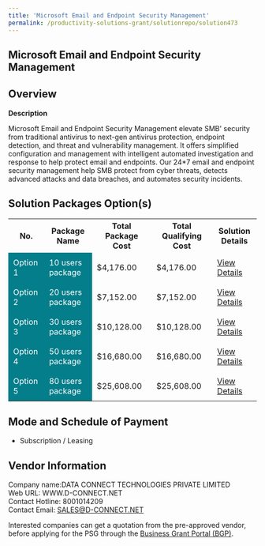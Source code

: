 ```yaml
---
title: 'Microsoft Email and Endpoint Security Management'
permalink: /productivity-solutions-grant/solutionrepo/solution473
---
```


## Microsoft Email and Endpoint Security Management

## Overview

**Description**

Microsoft Email and Endpoint Security Management elevate SMB' security from traditional antivirus to next-gen antivirus protection, endpoint detection, and threat and vulnerability management. It offers simplified configuration and management with intelligent automated investigation and response to help protect email and endpoints. Our 24*7 email and endpoint security management help SMB protect from cyber threats, detects advanced attacks and data breaches, and automates security incidents.

## Solution Packages Option(s)

<table>
<tr>
<th><b>No.</b></th>
<th><b>Package Name</b></th>
<th><b>Total Package Cost</b></th>
<th><b>Total Qualifying Cost</b></th>
<th><b>Solution Details</b></th>
</tr>
<tr>
<td style='padding: 10px; background-color: #037E8A; color: #FFFFFF;'>Option 1</td>
<td style='padding: 10px; background-color: #037E8A; color: #FFFFFF;'>10 users package</td>
<td style='padding: 10px;'>$4,176.00</td>
<td style='padding: 10px;'>$4,176.00</td>
<td style='padding: 10px;'><a href='/images/psg/Dataconnect_Desensitised_Annex_3_Part_1.pdf' target='_blank'>View Details</a></td>
</tr>
<tr>
<td style='padding: 10px; background-color: #037E8A; color: #FFFFFF;'>Option 2</td>
<td style='padding: 10px; background-color: #037E8A; color: #FFFFFF;'>20 users package</td>
<td style='padding: 10px;'>$7,152.00</td>
<td style='padding: 10px;'>$7,152.00</td>
<td style='padding: 10px;'><a href='/images/psg/Dataconnect_Desensitised_Annex_3_Part_2.pdf' target='_blank'>View Details</a></td>
</tr>
<tr>
<td style='padding: 10px; background-color: #037E8A; color: #FFFFFF;'>Option 3</td>
<td style='padding: 10px; background-color: #037E8A; color: #FFFFFF;'>30 users package</td>
<td style='padding: 10px;'>$10,128.00</td>
<td style='padding: 10px;'>$10,128.00</td>
<td style='padding: 10px;'><a href='/images/psg/Dataconnect_Desensitised_Annex_3_Part_3.pdf' target='_blank'>View Details</a></td>
</tr>
<tr>
<td style='padding: 10px; background-color: #037E8A; color: #FFFFFF;'>Option 4</td>
<td style='padding: 10px; background-color: #037E8A; color: #FFFFFF;'>50 users package</td>
<td style='padding: 10px;'>$16,680.00</td>
<td style='padding: 10px;'>$16,680.00</td>
<td style='padding: 10px;'><a href='/images/psg/Dataconnect_Desensitised_Annex_3_Part_4.pdf' target='_blank'>View Details</a></td>
</tr>
<tr>
<td style='padding: 10px; background-color: #037E8A; color: #FFFFFF;'>Option 5</td>
<td style='padding: 10px; background-color: #037E8A; color: #FFFFFF;'>80 users package</td>
<td style='padding: 10px;'>$25,608.00</td>
<td style='padding: 10px;'>$25,608.00</td>
<td style='padding: 10px;'><a href='/images/psg/Dataconnect_Desensitised_Annex_3_Part_5.pdf' target='_blank'>View Details</a></td>
</tr>
</table>

## Mode and Schedule of Payment

 - Subscription / Leasing

## Vendor Information

 Company name:DATA CONNECT TECHNOLOGIES PRIVATE LIMITED<br>Web URL: WWW.D-CONNECT.NET <br>Contact Hotline: 8001014209 <br>Contact Email: SALES@D-CONNECT.NET

Interested companies can get a quotation from the pre-approved vendor, before applying for the PSG through the <a href='https://www.businessgrants.gov.sg/' target='_blank' rel='noopener'>Business Grant Portal (BGP)</a>.

<script src="/jquery/resize-tables.js"></script>
